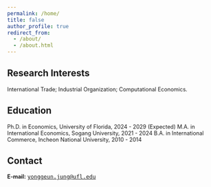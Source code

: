 ```yaml
---
permalink: /home/
title: false
author_profile: true
redirect_from: 
  - /about/
  - /about.html
---
```


## Research Interests
<span style="font-size: 0.9em;">International Trade; Industrial Organization; Computational Economics.</span>

## Education
<span style="font-size: 0.9em;">
Ph.D. in Economics, University of Florida, 2024 - 2029 (Expected)  
M.A. in International Economics, Sogang University, 2021 - 2024  
B.A. in International Commerce, Incheon National University, 2010 - 2014
</span>

## Contact
<span style="font-size: 0.9em;">
<strong>E-mail:</strong> <a href="mailto:yonggeun.jung@ufl.edu" style="font-family: monospace;">yonggeun.jung@ufl.edu</a>
</span>
